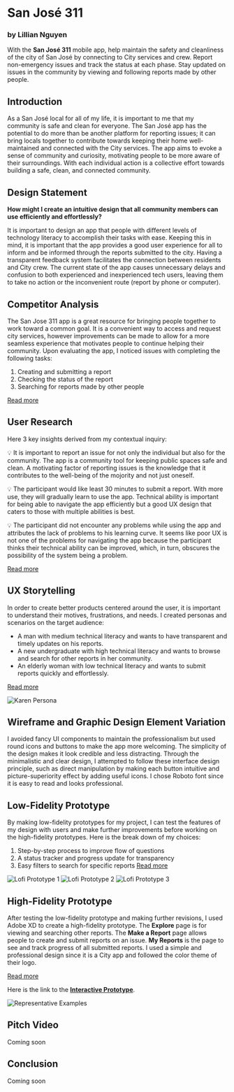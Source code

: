 # San José 311
### by Lillian Nguyen

With the **San José 311** mobile app, help maintain the safety and cleanliness of the city of San José by connecting to City services and crew. Report non-emergency issues and track the status at each phase. Stay updated on issues in the community by viewing and following reports made by other people.

## Introduction
As a San José local for all of my life, it is important to me that my community is safe and clean for everyone. The San José app has the potential to do more than be another platform for reporting issues; it can bring locals together to contribute towards keeping their home well-maintained and connected with the City services. The app aims to evoke a sense of community and curiosity, motivating people to be more aware of their surroundings. With each individual action is a collective effort towards building a safe, clean, and connected community.

## Design Statement
**How might I create an intuitive design that all community members can use efficiently and effortlessly?**

It is important to design an app that people with different levels of technology literacy to accomplish their tasks with ease. Keeping this in mind, it is important that the app provides a good user experience for all to inform and be informed through the reports submitted to the city. Having a transparent feedback system facilitates the connection between residents and City crew. The current state of the app causes unnecessary delays and confusion to both experienced and inexperienced tech users, leaving them to take no action or the inconvenient route (report by phone or computer). 

## Competitor Analysis
The San Jose 311 app is a great resource for bringing people together to work toward a common goal. It is a convenient way to access and request city services, however improvements can be made to allow for a more seamless experience that motivates people to continue helping their community. Upon evaluating the app, I noticed issues with completing the following tasks: 
1. Creating and submitting a report
1. Checking the status of the report
1. Searching for reports made by other people

[Read more](https://github.com/lilliannguyen97/DH150/blob/master/Assignments/A01/README.md)

## User Research
Here 3 key insights derived from my contextual inquiry:

:bulb: It is important to report an issue for not only the individual but also for the community. The app is a community tool for keeping public spaces safe and clean. A motivating factor of reporting issues is the knowledge that it contributes to the well-being of the mojority and not just oneself. 

:bulb: The participant would like least 30 minutes to submit a report. With more use, they will gradually learn to use the app. Technical ability is important for being able to navigate the app efficiently but a good UX design that caters to those with multiple abilities is best. 

:bulb: The participant did not encounter any problems while using the app and attributes the lack of problems to his learning curve. It seems like poor UX is not one of the problems for navigating the app because the participant thinks their technical ability can be improved, which, in turn, obscures the possibility of the system being a problem. 

[Read more](https://github.com/lilliannguyen97/DH150/blob/master/Assignments/A04/README.md)

## UX Storytelling
In order to create better products centered around the user, it is important to understand their motives, frustrations, and needs. I created personas and scenarios on the target audience:
* A man with medium technical literacy and wants to have transparent and timely updates on his reports.
* A new undergraduate with high technical literacy and wants to browse and search for other reports in her community.
* An elderly woman with low technical literacy and wants to submit reports quickly and effortlessly.

[Read more](https://github.com/lilliannguyen97/DH150/blob/master/Assignments/A02/README.md)

![Karen Persona](karen_persona.jpg) 

## Wireframe and Graphic Design Element Variation
I avoided fancy UI components to maintain the professionalism but used round icons and buttons to make the app more welcoming. The simplicity of the design makes it look credible and less distracting. Through the minimalistic and clear design, I attempted to follow these interface design principle, such as direct manipulation by making each button intuitive and picture-superiority effect by adding useful icons. I chose Roboto font since it is easy to read and looks professional.

## Low-Fidelity Prototype 
By making low-fidelity prototypes for my project, I can test the features of my design with users and make further improvements before working on the high-fidelity prototypes. Here is the break down of my choices:
1. Step-by-step process to improve flow of questions
1. A status tracker and progress update for transparency 
1. Easy filters to search for specific reports
[Read more](https://github.com/lilliannguyen97/DH150/blob/master/Assignments/A06/README.md)
  
![Lofi Prototype 1](Lofi_Prototype_1.jpg)
![Lofi Prototype 2](Lofi_Prototype_2.jpg)
![Lofi Prototype 3](Lofi_Prototype_3.jpg)

## High-Fidelity Prototype
After testing the low-fidelity prototype and making further revisions, I used Adobe XD to create a high-fidelity prototype. The **Explore** page is for viewing and searching other reports. The **Make a Report** page allows people to create and submit reports on an issue. **My Reports** is the page to see and track progress of all submitted reports. I used a simple and professional design since it is a City app and followed the color theme of their logo.

[Read more](https://github.com/lilliannguyen97/DH150/blob/master/Assignments/A06/README.md)

Here is the link to the [**Interactive Prototype**](https://xd.adobe.com/view/b0b44283-18eb-460b-5381-bcbe85c657d5-c685/?fullscreen).

![Representative Examples](Represent.png)

## Pitch Video
Coming soon

## Conclusion
Coming soon
